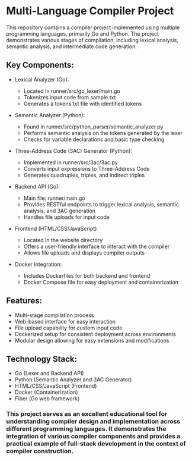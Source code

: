 # Multi-Language Compiler Project
This repository contains a compiler project implemented using multiple programming languages, primarily Go and Python. The project demonstrates various stages of compilation, including lexical analysis, semantic analysis, and intermediate code generation.

## Key Components:
- Lexical Analyzer (Go):
    - Located in runner/src/go_lexer/main.go
    - Tokenizes input code from sample.txt
    - Generates a tokens.txt file with identified tokens

- Semantic Analyzer (Python):
  - Found in runner/src/python_parser/semantic_analyzer.py
  - Performs semantic analysis on the tokens generated by the lexer
  - Checks for variable declarations and basic type checking

- Three-Address Code (3AC) Generator (Python):
  - Implemented in runner/src/3ac/3ac.py
  - Converts input expressions to Three-Address Code
  - Generates quadruples, triples, and indirect triples

- Backend API (Go):
  - Main file: runner/main.go
  - Provides RESTful endpoints to trigger lexical analysis, semantic analysis, and 3AC generation
  - Handles file uploads for input code

- Frontend (HTML/CSS/JavaScript)
  - Located in the website directory
  - Offers a user-friendly interface to interact with the compiler
  - Allows file uploads and displays compiler outputs
- Docker Integration:
  - Includes Dockerfiles for both backend and frontend
  - Docker Compose file for easy deployment and containerization

## Features:
- Multi-stage compilation process
- Web-based interface for easy interaction
- File upload capability for custom input code
- Dockerized setup for consistent deployment across environments
- Modular design allowing for easy extensions and modifications

## Technology Stack:
- Go (Lexer and Backend API)
- Python (Semantic Analyzer and 3AC Generator)
- HTML/CSS/JavaScript (Frontend)
- Docker (Containerization)
- Fiber (Go web framework)

### This project serves as an excellent educational tool for understanding compiler design and implementation across different programming languages. It demonstrates the integration of various compiler components and provides a practical example of full-stack development in the context of compiler construction.

